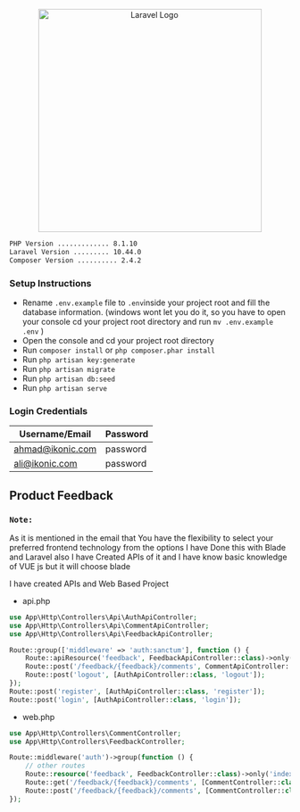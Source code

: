 <p align="center"><a href="https://laravel.com" target="_blank"><img src="https://raw.githubusercontent.com/laravel/art/master/logo-lockup/5%20SVG/2%20CMYK/1%20Full%20Color/laravel-logolockup-cmyk-red.svg" width="400" alt="Laravel Logo"></a></p>



```bash
PHP Version ............. 8.1.10  
Laravel Version ......... 10.44.0  
Composer Version .......... 2.4.2  
```

### Setup Instructions
- Rename `.env.example` file to `.env`inside your project root and fill the database information.
  (windows wont let you do it, so you have to open your console cd your project root directory and run `mv .env.example .env` )
- Open the console and cd your project root directory
- Run `composer install` or ```php composer.phar install```
- Run `php artisan key:generate`
- Run `php artisan migrate`
- Run `php artisan db:seed`
- Run `php artisan serve`


### Login Credentials
| Username/Email   | Password    | 
|------------------|-------------|
| ahmad@ikonic.com | password    |
| ali@ikonic.com   | password    |



## Product Feedback

### `Note:` 
<p>
As it is mentioned in the email that  You have the flexibility to select your preferred frontend technology from the options I have Done this with Blade and Laravel also I have Created APIs of it and I have know basic knowledge of VUE js but it will choose blade
</p>


I have created APIs and Web Based Project 
- api.php
```php
use App\Http\Controllers\Api\AuthApiController;
use App\Http\Controllers\Api\CommentApiController;
use App\Http\Controllers\Api\FeedbackApiController;

Route::group(['middleware' => 'auth:sanctum'], function () {
    Route::apiResource('feedback', FeedbackApiController::class)->only('index', 'store');
    Route::post('/feedback/{feedback}/comments', CommentApiController::class);
    Route::post('logout', [AuthApiController::class, 'logout']);
});
Route::post('register', [AuthApiController::class, 'register']);
Route::post('login', [AuthApiController::class, 'login']);
```


- web.php
```php
use App\Http\Controllers\CommentController;
use App\Http\Controllers\FeedbackController;

Route::middleware('auth')->group(function () {
    // other routes
    Route::resource('feedback', FeedbackController::class)->only('index', 'store', 'create');
    Route::get('/feedback/{feedback}/comments', [CommentController::class, 'create'])->name('comment.create');
    Route::post('/feedback/{feedback}/comments', [CommentController::class, 'store'])->name('comment.store');
});
```

 


